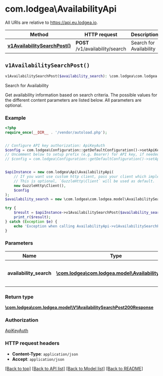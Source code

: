 # com.lodgea\AvailabilityApi

All URIs are relative to https://api.eu.lodgea.io.

Method | HTTP request | Description
------------- | ------------- | -------------
[**v1AvailabilitySearchPost()**](AvailabilityApi.md#v1AvailabilitySearchPost) | **POST** /v1/availability/search | Search for Availability


## `v1AvailabilitySearchPost()`

```php
v1AvailabilitySearchPost($availability_search): \com.lodgea\com.lodgea.model\V1AvailabilitySearchPost200Response
```

Search for Availability

Get availability information based on search criteria. The possible values for the different content parameters are listed below. All parameters are optional.

### Example

```php
<?php
require_once(__DIR__ . '/vendor/autoload.php');


// Configure API key authorization: ApiKeyAuth
$config = com.lodgea\Configuration::getDefaultConfiguration()->setApiKey('apiKey', 'YOUR_API_KEY');
// Uncomment below to setup prefix (e.g. Bearer) for API key, if needed
// $config = com.lodgea\Configuration::getDefaultConfiguration()->setApiKeyPrefix('apiKey', 'Bearer');


$apiInstance = new com.lodgea\Api\AvailabilityApi(
    // If you want use custom http client, pass your client which implements `GuzzleHttp\ClientInterface`.
    // This is optional, `GuzzleHttp\Client` will be used as default.
    new GuzzleHttp\Client(),
    $config
);
$availability_search = new \com.lodgea\com.lodgea.model\AvailabilitySearch(); // \com.lodgea\com.lodgea.model\AvailabilitySearch | Search Criteria, all parameters are optional

try {
    $result = $apiInstance->v1AvailabilitySearchPost($availability_search);
    print_r($result);
} catch (Exception $e) {
    echo 'Exception when calling AvailabilityApi->v1AvailabilitySearchPost: ', $e->getMessage(), PHP_EOL;
}
```

### Parameters

Name | Type | Description  | Notes
------------- | ------------- | ------------- | -------------
 **availability_search** | [**\com.lodgea\com.lodgea.model\AvailabilitySearch**](../Model/AvailabilitySearch.md)| Search Criteria, all parameters are optional | [optional]

### Return type

[**\com.lodgea\com.lodgea.model\V1AvailabilitySearchPost200Response**](../Model/V1AvailabilitySearchPost200Response.md)

### Authorization

[ApiKeyAuth](../../README.md#ApiKeyAuth)

### HTTP request headers

- **Content-Type**: `application/json`
- **Accept**: `application/json`

[[Back to top]](#) [[Back to API list]](../../README.md#endpoints)
[[Back to Model list]](../../README.md#models)
[[Back to README]](../../README.md)

